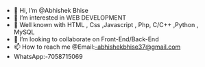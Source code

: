 - 👋 Hi, I’m @Abhishek Bhise
- 👀 I’m interested in WEB DEVELOPMENT
- 🌱 Well known with HTML , Css ,Javascript , Php, C/C++ ,Python , MySQL
- 💞️ I’m looking to collaborate on Front-End/Back-End
- 📫 How to reach me @Email:-abhishekbhise37@gmail.com
- WhatsApp:-7058715069


<!---
Abhiii1110/Abhiii1110 is a ✨ special ✨ repository because its `README.md` (this file) appears on your GitHub profile.
You can click the Preview link to take a look at your changes.
--->
